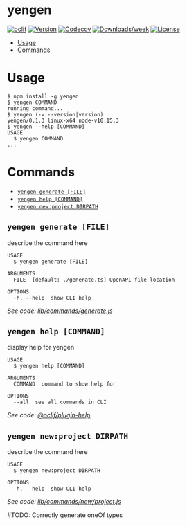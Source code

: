 yengen
======



[![oclif](https://img.shields.io/badge/cli-oclif-brightgreen.svg)](https://oclif.io)
[![Version](https://img.shields.io/npm/v/yengen.svg)](https://npmjs.org/package/yengen)
[![Codecov](https://codecov.io/gh/WebstormProjects/yengen/branch/master/graph/badge.svg)](https://codecov.io/gh/WebstormProjects/yengen)
[![Downloads/week](https://img.shields.io/npm/dw/yengen.svg)](https://npmjs.org/package/yengen)
[![License](https://img.shields.io/npm/l/yengen.svg)](https://github.com/WebstormProjects/yengen/blob/master/package.json)

<!-- toc -->
* [Usage](#usage)
* [Commands](#commands)
<!-- tocstop -->
# Usage
<!-- usage -->
```sh-session
$ npm install -g yengen
$ yengen COMMAND
running command...
$ yengen (-v|--version|version)
yengen/0.1.3 linux-x64 node-v10.15.3
$ yengen --help [COMMAND]
USAGE
  $ yengen COMMAND
...
```
<!-- usagestop -->
# Commands
<!-- commands -->
* [`yengen generate [FILE]`](#yengen-generate-file)
* [`yengen help [COMMAND]`](#yengen-help-command)
* [`yengen new:project DIRPATH`](#yengen-newproject-dirpath)

## `yengen generate [FILE]`

describe the command here

```
USAGE
  $ yengen generate [FILE]

ARGUMENTS
  FILE  [default: ./generate.ts] OpenAPI file location

OPTIONS
  -h, --help  show CLI help
```

_See code: [lib/commands/generate.js](https://github.com/janexpando/yengen/blob/v0.1.3/lib/commands/generate.js)_

## `yengen help [COMMAND]`

display help for yengen

```
USAGE
  $ yengen help [COMMAND]

ARGUMENTS
  COMMAND  command to show help for

OPTIONS
  --all  see all commands in CLI
```

_See code: [@oclif/plugin-help](https://github.com/oclif/plugin-help/blob/v2.1.6/src/commands/help.ts)_

## `yengen new:project DIRPATH`

describe the command here

```
USAGE
  $ yengen new:project DIRPATH

OPTIONS
  -h, --help  show CLI help
```

_See code: [lib/commands/new/project.js](https://github.com/janexpando/yengen/blob/v0.1.3/lib/commands/new/project.js)_
<!-- commandsstop -->

#TODO:
Correctly generate oneOf types
